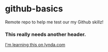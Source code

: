 # github-basics
Remote repo to help me test our my Github skillz!

### This really needs another header.

[I'm learning this on lynda.com](http://www.lynda.com)
